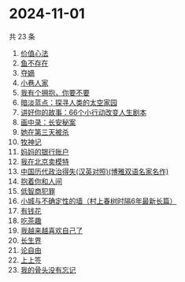 # 2024-11-01

共 23 条

<!-- BEGIN WEREAD -->
<!-- 最后更新时间 2024-11-01 19:01:16 +0800 -->
1. [价值心法](https://weread.qq.com/web/bookDetail/f7c32e20813ab94eeg0183de)
1. [鱼不存在](https://weread.qq.com/web/bookDetail/0af32760813ab798cg01135c)
1. [夺嫡](https://weread.qq.com/web/bookDetail/8bd327d0813ab94e2g0186ce)
1. [小巷人家](https://weread.qq.com/web/bookDetail/41532d00813ab79b6g010ac3)
1. [我有个拥抱，你要不要](https://weread.qq.com/web/bookDetail/f4532c70813ab8df3g0130ad)
1. [暗淡蓝点：探寻人类的太空家园](https://weread.qq.com/web/bookDetail/e7132fa0813ab94f6g0181d5)
1. [讲好你的故事：66个小行动改变人生剧本](https://weread.qq.com/web/bookDetail/7d5321d0813ab7178g0103a7)
1. [画中录：长安秘案](https://weread.qq.com/web/bookDetail/ec532cd0813ab947fg01056e)
1. [她在第三天被杀](https://weread.qq.com/web/bookDetail/1ef32af0813ab94bdg016870)
1. [牧神记](https://weread.qq.com/web/bookDetail/47632010712cab88476dfc2)
1. [妈妈的银行账户](https://weread.qq.com/web/bookDetail/02e32c30813ab943bg011fdd)
1. [我在北京卖模特](https://weread.qq.com/web/bookDetail/e8d322c0813ab9499g012a20)
1. [中国历代政治得失(汉英对照)(博雅双语名家名作)](https://weread.qq.com/web/bookDetail/90932f60813ab6b57g010132)
1. [抱着你和人间](https://weread.qq.com/web/bookDetail/e1132bc07293a0a2e11a2b1)
1. [低智商犯罪](https://weread.qq.com/web/bookDetail/796329f071b0e30d79631c6)
1. [小城与不确定性的墙（村上春树时隔6年最新长篇）](https://weread.qq.com/web/bookDetail/93132e10813ab947fg011bc1)
1. [有钱花](https://weread.qq.com/web/bookDetail/084326f0813ab944cg019a84)
1. [吃茶趣](https://weread.qq.com/web/bookDetail/b72320d0813ab6ee1g01110d)
1. [我越来越喜欢自己了](https://weread.qq.com/web/bookDetail/b8032ba0813ab94abg016b23)
1. [长生界](https://weread.qq.com/web/bookDetail/b183253057b8a1b18096cfc)
1. [论自由](https://weread.qq.com/web/bookDetail/90432eb0813ab8148g0133a8)
1. [上上签](https://weread.qq.com/web/bookDetail/61f326f0813ab814bg0109ab)
1. [我的骨头没有忘记](https://weread.qq.com/web/bookDetail/70232c00813ab944dg010f7a)
<!-- END WEREAD -->